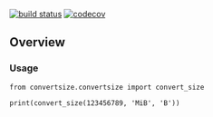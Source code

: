 [![build status](https://img.shields.io/github/workflow/status/DevelopersToolbox/convert-size/CICD%20Pipeline/master?style=for-the-badge)](https://github.com/DevelopersToolbox/convert-size/actions/workflows/cicd-pipeline.yml)
[![codecov](https://img.shields.io/codecov/c/gh/DevelopersToolbox/convert-size?style=for-the-badge)](https://codecov.io/gh/DevelopersToolbox/convert-size)

## Overview

### Usage

```shell
from convertsize.convertsize import convert_size

print(convert_size(123456789, 'MiB', 'B'))
```
